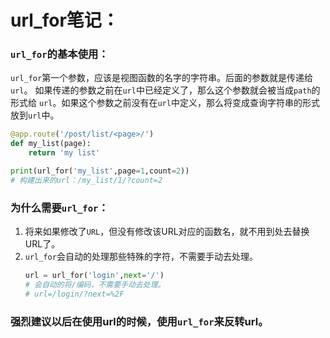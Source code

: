 # url_for笔记：

### `url_for`的基本使用：
`url_for`第一个参数，应该是视图函数的名字的字符串。后面的参数就是传递给`url`。
如果传递的参数之前在`url`中已经定义了，那么这个参数就会被当成`path`的形式给
`url`。如果这个参数之前没有在`url`中定义，那么将变成查询字符串的形式放到`url`中。
```python
@app.route('/post/list/<page>/')
def my_list(page):
    return 'my list'

print(url_for('my_list',page=1,count=2))
# 构建出来的url：/my_list/1/?count=2
```

### 为什么需要`url_for`：
1. 将来如果修改了`URL`，但没有修改该URL对应的函数名，就不用到处去替换URL了。
2. `url_for`会自动的处理那些特殊的字符，不需要手动去处理。
    ```python
    url = url_for('login',next='/')
    # 会自动的将/编码，不需要手动去处理。
    # url=/login/?next=%2F
    ```

### 强烈建议以后在使用url的时候，使用`url_for`来反转url。